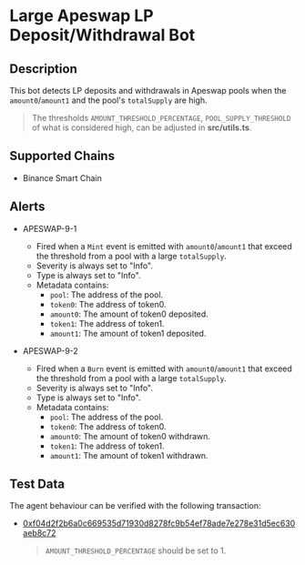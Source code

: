 # Large Apeswap LP Deposit/Withdrawal Bot

## Description

This bot detects LP deposits and withdrawals in Apeswap pools when the `amount0`/`amount1` and the pool's `totalSupply` are high.
> The thresholds `AMOUNT_THRESHOLD_PERCENTAGE`, `POOL_SUPPLY_THRESHOLD` of what is considered high, can be adjusted in **src/utils.ts**.

## Supported Chains

- Binance Smart Chain

## Alerts

- APESWAP-9-1
  - Fired when a `Mint` event is emitted with `amount0`/`amount1` that exceed the threshold from a pool with a large `totalSupply`. 
  - Severity is always set to "Info". 
  - Type is always set to "Info".
  - Metadata contains:
    - `pool`: The address of the pool.
    - `token0`: The address of token0.
    - `amount0`: The amount of token0 deposited.
    - `token1`: The address of token1.
    - `amount1`: The amount of token1 deposited.
  
- APESWAP-9-2
  - Fired when a `Burn` event is emitted with `amount0`/`amount1` that exceed the threshold from a pool with a large `totalSupply`. 
  - Severity is always set to "Info". 
  - Type is always set to "Info".
  - Metadata contains:
    - `pool`: The address of the pool.
    - `token0`: The address of token0.
    - `amount0`: The amount of token0 withdrawn.
    - `token1`: The address of token1.
    - `amount1`: The amount of token1 withdrawn.

## Test Data

The agent behaviour can be verified with the following transaction:

- [0xf04d2f2b6a0c669535d71930d8278fc9b54ef78ade7e278e31d5ec630aeb8c72](https://bscscan.com/tx/0xf04d2f2b6a0c669535d71930d8278fc9b54ef78ade7e278e31d5ec630aeb8c72) 
  > `AMOUNT_THRESHOLD_PERCENTAGE` should be set to 1.
